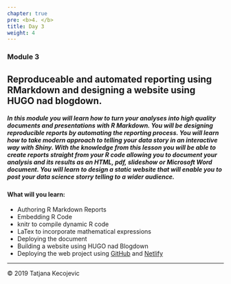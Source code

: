 ```yaml
---
chapter: true
pre: <b>4. </b>
title: Day 3
weight: 4
---
```


### Module 3

## Reproduceable and automated reporting using RMarkdown and designing a website using HUGO nad blogdown.

##### In this module you will learn how to turn your analyses into high quality documents and presentations with R Markdown. You will be designing reproducible reports by automating the reporting process. You will learn how to take modern approach to telling your data story in an interactive way with Shiny. With the knowledge from this lesson you will be able to create reports straight from your R code allowing you to document your analysis and its results as an HTML, pdf, slideshow or Microsoft Word document. You will learn to design a static website that will enable you to post your data science storry telling to a wider audience.

#### What will you learn:

*	Authoring R Markdown Reports
*	Embedding R Code
*	knitr to compile dynamic R code
*	LaTex to incorporate mathematical expressions
*	Deploying the document
*	Building a website using HUGO nad Blogdown
*	Deploying the web project using [GitHub](https://github.com/) and [Netlify](https://www.netlify.com/)

-----------------------------
© 2019 Tatjana Kecojevic
